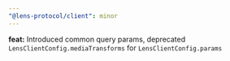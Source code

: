 ```yaml
---
"@lens-protocol/client": minor
---
```


**feat:** Introduced common query params, deprecated `LensClientConfig.mediaTransforms` for `LensClientConfig.params`
